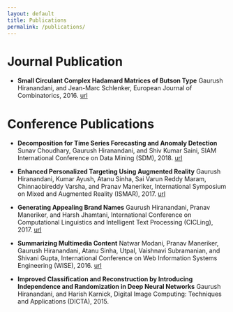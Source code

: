 ```yaml
---
layout: default
title: Publications
permalink: /publications/
---
```

# Journal Publication

* **Small Circulant Complex Hadamard Matrices of Butson Type**
Gaurush Hiranandani, and Jean-Marc Schlenker,
European Journal of Combinatorics, 2016.
[url]()

# Conference Publications

* **Decomposition for Time Series Forecasting and Anomaly Detection**
Sunav Choudhary, Gaurush Hiranandani, and Shiv Kumar Saini,
SIAM International Conference on Data Mining (SDM), 2018.
[url]()

* **Enhanced Personalized Targeting Using Augmented Reality**
Gaurush Hiranandani, Kumar Ayush, Atanu Sinha, Sai Varun Reddy Maram, Chinnaobireddy Varsha, and Pranav Maneriker,
International Symposium on Mixed and Augmented Reality (ISMAR), 2017.
[url]()

* **Generating Appealing Brand Names**
Gaurush Hiranandani, Pranav Maneriker, and Harsh Jhamtani,
International
Conference on Computational Linguistics and Intelligent Text Processing (CICLing), 2017.
[url]()

* **Summarizing Multimedia Content**
Natwar Modani, Pranav Maneriker, Gaurush Hiranandani, Atanu Sinha, Utpal, Vaishnavi Subramanian, and Shivani Gupta,
International Conference on Web Information Systems Engineering (WISE), 2016.
[url]()

* **Improved Classification and Reconstruction by Introducing Independence and Randomization in Deep Neural Networks**
Gaurush Hiranandani, and Harish Karnick,
Digital Image Computing: Techniques and Applications (DICTA), 2015.